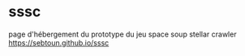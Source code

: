 # sssc

page d'hébergement du prototype du jeu space soup stellar crawler https://sebtoun.github.io/sssc
